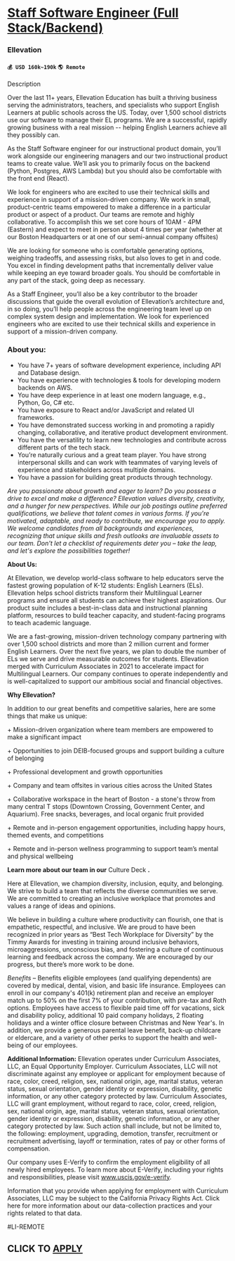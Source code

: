 # [Staff Software Engineer (Full Stack/Backend)](https://www.remotewlb.com/apply/staff-software-engineer-full-stack-backend)  
### Ellevation  
#### `💰 USD 160k~190k` `🌎 Remote`  

Description

Over the last 11+ years, Ellevation Education has built a thriving business serving the administrators, teachers, and specialists who support English Learners at public schools across the US. Today, over 1,500 school districts use our software to manage their EL programs. We are a successful, rapidly growing business with a real mission -- helping English Learners achieve all they possibly can.

  

As the Staff Software engineer for our instructional product domain, you’ll work alongside our engineering managers and our two instructional product teams to create value. We’ll ask you to primarily focus on the backend (Python, Postgres, AWS Lambda) but you should also be comfortable with the front end (React).

  

We look for engineers who are excited to use their technical skills and experience in support of a mission-driven company. We work in small, product-centric teams empowered to make a difference in a particular product or aspect of a product. Our teams are remote and highly collaborative. To accomplish this we set core hours of 10AM - 4PM (Eastern) and expect to meet in person about 4 times per year (whether at our Boston Headquarters or at one of our semi-annual company offsites)

  

We are looking for someone who is comfortable generating options, weighing tradeoffs, and assessing risks, but also loves to get in and code. You excel in finding development paths that incrementally deliver value while keeping an eye toward broader goals. You should be comfortable in any part of the stack, going deep as necessary.

  

As a Staff Engineer, you’ll also be a key contributor to the broader discussions that guide the overall evolution of Ellevation’s architecture and, in so doing, you’ll help people across the engineering team level up on complex system design and implementation. We look for experienced engineers who are excited to use their technical skills and experience in support of a mission-driven company.

  

### About you:

  * You have 7+ years of software development experience, including API and Database design.
  * You have experience with technologies & tools for developing modern backends on AWS.
  * You have deep experience in at least one modern language, e.g., Python, Go, C# etc.
  * You have exposure to React and/or JavaScript and related UI frameworks.
  * You have demonstrated success working in and promoting a rapidly changing, collaborative, and iterative product development environment.
  * You have the versatility to learn new technologies and contribute across different parts of the tech stack.
  * You’re naturally curious and a great team player. You have strong interpersonal skills and can work with teammates of varying levels of experience and stakeholders across multiple domains.
  * You have a passion for building great products through technology.

 _Are you passionate about growth and eager to learn? Do you possess a drive to excel and make a difference? Ellevation values diversity, creativity, and a hunger for new perspectives. While our job postings outline preferred qualifications, we believe that talent comes in various forms. If you're motivated, adaptable, and ready to contribute, we encourage you to apply. We welcome candidates from all backgrounds and experiences, recognizing that unique skills and fresh outlooks are invaluable assets to our team. Don't let a checklist of requirements deter you – take the leap, and let's explore the possibilities together!_

  

 **About Us:**

At Ellevation, we develop world-class software to help educators serve the fastest growing population of K-12 students: English Learners (ELs). Ellevation helps school districts transform their Multilingual Learner programs and ensure all students can achieve their highest aspirations. Our product suite includes a best-in-class data and instructional planning platform, resources to build teacher capacity, and student-facing programs to teach academic language.

  

We are a fast-growing, mission-driven technology company partnering with over 1,500 school districts and more than 2 million current and former English Learners. Over the next five years, we plan to double the number of ELs we serve and drive measurable outcomes for students. Ellevation merged with Curriculum Associates in 2021 to accelerate impact for Multilingual Learners. Our company continues to operate independently and is well-capitalized to support our ambitious social and financial objectives.

  

 **Why Ellevation?**

In addition to our great benefits and competitive salaries, here are some things that make us unique:

\+ Mission-driven organization where team members are empowered to make a significant impact

\+ Opportunities to join DEIB-focused groups and support building a culture of belonging

\+ Professional development and growth opportunities

\+ Company and team offsites in various cities across the United States

\+ Collaborative workspace in the heart of Boston - a stone's throw from many central T stops (Downtown Crossing, Government Center, and Aquarium). Free snacks, beverages, and local organic fruit provided

\+ Remote and in-person engagement opportunities, including happy hours, themed events, and competitions

\+ Remote and in-person wellness programming to support team’s mental and physical wellbeing

  

 **Learn more about our team in our** Culture Deck **.**

  

Here at Ellevation, we champion diversity, inclusion, equity, and belonging. We strive to build a team that reflects the diverse communities we serve. We are committed to creating an inclusive workplace that promotes and values a range of ideas and opinions.

  

We believe in building a culture where productivity can flourish, one that is empathetic, respectful, and inclusive. We are proud to have been recognized in prior years as “Best Tech Workplace for Diversity” by the Timmy Awards for investing in training around inclusive behaviors, microaggressions, unconscious bias, and fostering a culture of continuous learning and feedback across the company. We are encouraged by our progress, but there’s more work to be done.

  

 _Benefits_ – Benefits eligible employees (and qualifying dependents) are covered by medical, dental, vision, and basic life insurance. Employees can enroll in our company's 401(k) retirement plan and receive an employer match up to 50% on the first 7% of your contribution, with pre-tax and Roth options. Employees have access to flexible paid time off for vacations, sick and disability policy, additional 10 paid company holidays, 2 floating holidays and a winter office closure between Christmas and New Year's. In addition, we provide a generous parental leave benefit, back-up childcare or eldercare, and a variety of other perks to support the health and well-being of our employees.

  

 **Additional Information:** Ellevation operates under Curriculum Associates, LLC, an Equal Opportunity Employer. Curriculum Associates, LLC will not discriminate against any employee or applicant for employment because of race, color, creed, religion, sex, national origin, age, marital status, veteran status, sexual orientation, gender identity or expression, disability, genetic information, or any other category protected by law. Curriculum Associates, LLC will grant employment, without regard to race, color, creed, religion, sex, national origin, age, marital status, veteran status, sexual orientation, gender identity or expression, disability, genetic information, or any other category protected by law. Such action shall include, but not be limited to, the following: employment, upgrading, demotion, transfer, recruitment or recruitment advertising, layoff or termination, rates of pay or other forms of compensation.

  

Our company uses E-Verify to confirm the employment eligibility of all newly hired employees. To learn more about E-Verify, including your rights and responsibilities, please visit www.uscis.gov/e-verify.

  

Information that you provide when applying for employment with Curriculum Associates, LLC may be subject to the California Privacy Rights Act. Click here for more information about our data-collection practices and your rights related to that data.

  

#LI-REMOTE

  
## CLICK TO [APPLY](https://www.remotewlb.com/apply/staff-software-engineer-full-stack-backend)

